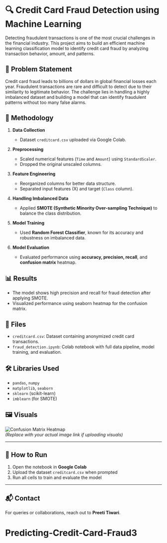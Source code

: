 # 🔍 Credit Card Fraud Detection using Machine Learning

Detecting fraudulent transactions is one of the most crucial challenges in the financial industry. This project aims to build an efficient machine learning classification model to identify credit card fraud by analyzing transaction behavior, amount, and patterns.

## 📌 Problem Statement

Credit card fraud leads to billions of dollars in global financial losses each year. Fraudulent transactions are rare and difficult to detect due to their similarity to legitimate behavior. The challenge lies in handling a highly imbalanced dataset and building a model that can identify fraudulent patterns without too many false alarms.

## 🧠 Methodology

1. **Data Collection**  
   - Dataset `creditcard.csv` uploaded via Google Colab.

2. **Preprocessing**  
   - Scaled numerical features (`Time` and `Amount`) using `StandardScaler`.  
   - Dropped the original unscaled columns.

3. **Feature Engineering**  
   - Reorganized columns for better data structure.  
   - Separated input features (X) and target (`Class` column).

4. **Handling Imbalanced Data**  
   - Applied **SMOTE (Synthetic Minority Over-sampling Technique)** to balance the class distribution.

5. **Model Training**  
   - Used **Random Forest Classifier**, known for its accuracy and robustness on imbalanced data.

6. **Model Evaluation**  
   - Evaluated performance using **accuracy, precision, recall**, and **confusion matrix** heatmap.

## 📊 Results

- The model shows high precision and recall for fraud detection after applying SMOTE.
- Visualized performance using seaborn heatmap for the confusion matrix.

## 📁 Files

- `creditcard.csv`: Dataset containing anonymized credit card transactions.
- `fraud_detection.ipynb`: Colab notebook with full data pipeline, model training, and evaluation.

## 🛠️ Libraries Used

- `pandas`, `numpy`
- `matplotlib`, `seaborn`
- `sklearn` (scikit-learn)
- `imblearn` (for SMOTE)

## 🖼️ Visuals

![Confusion Matrix Heatmap](https://i.imgur.com/your_confusion_matrix_image.png)  
*(Replace with your actual image link if uploading visuals)*

---

## 🚀 How to Run

1. Open the notebook in **Google Colab**
2. Upload the dataset `creditcard.csv` when prompted
3. Run all cells to train and evaluate the model

---

## 📬 Contact

For queries or collaborations, reach out to **Preeti Tiwari**.

# Predicting-Credit-Card-Fraud3
